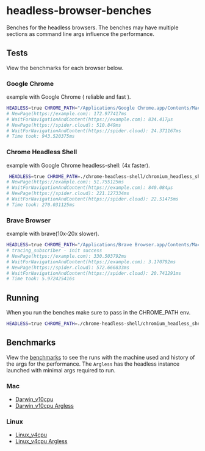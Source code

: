 # headless-browser-benches

Benches for the headless browsers. The benches may have multiple sections as command line args influence the performance.

## Tests

View the benchmarks for each browser below.

### Google Chrome

example with Google Chrome ( reliable and fast ).

```sh
HEADLESS=true CHROME_PATH="/Applications/Google Chrome.app/Contents/MacOS/Google Chrome" cargo test --package headless_browser --test cdp  -- --nocapture
# NewPage(https://example.com): 172.977417ms
# WaitForNavigationAndContent(https://example.com): 834.417µs
# NewPage(https://spider.cloud): 510.849ms
# WaitForNavigationAndContent(https://spider.cloud): 24.371167ms
# Time took: 943.520375ms
```

### Chrome Headless Shell

example with Google Chrome headless-shell: (4x faster).

```sh
 HEADLESS=true CHROME_PATH=./chrome-headless-shell/chromium_headless_shell-1155/chrome-mac/headless_shell cargo test --package headless_browser --test cdp  -- --nocapture
# NewPage(https://example.com): 51.755125ms
# WaitForNavigationAndContent(https://example.com): 840.084µs
# NewPage(https://spider.cloud): 221.127334ms
# WaitForNavigationAndContent(https://spider.cloud): 22.51475ms
# Time took: 270.031125ms
```

### Brave Browser

example with brave(10x-20x slower).

```sh
HEADLESS=true CHROME_PATH="/Applications/Brave Browser.app/Contents/MacOS/Brave Browser" cargo test --package headless_browser --test cdp  -- --nocapture
# tracing_subscriber - init success
# NewPage(https://example.com): 330.503792ms
# WaitForNavigationAndContent(https://example.com): 3.170792ms
# NewPage(https://spider.cloud): 572.666833ms
# WaitForNavigationAndContent(https://spider.cloud): 20.741291ms
# Time took: 5.972425416s
```

## Running

When you run the benches make sure to pass in the CHROME_PATH env.

```sh
HEADLESS=true CHROME_PATH=./chrome-headless-shell/chromium_headless_shell-1155/chrome-mac/headless_shell cargo bench
```

## Benchmarks

View the [benchmarks](./logs/) to see the runs with the machine used and history of the args for the performance.
The `Argless` has the headless instance launched with minimal args required to run.

### Mac

* [Darwin_v10cpu](./logs/Darwin_v10cpu_benchmark_logs.txt)
* [Darwin_v10cpu Argless](./logs/Darwin_v10cpu_benchmark_noargs_logs.txt)

### Linux

* [Linux_v4cpu](./logs/Linux_v4cpu_benchmark_logs.txt)
* [Linux_v4cpu Argless](./logs/Linux_v4cpu_benchmark_noargs_logs.txt)
